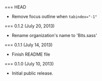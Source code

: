 === HEAD

* Remove focus outline when `tabindex="-1"`

=== 0.1.2 (July 20, 2013)

* Rename organization's name to 'Bits.sass'

=== 0.1.1 (July 14, 2013)

* Finish README file

=== 0.1.0 (July 10, 2013)

* Initial public release.